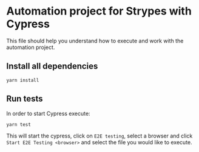 # Automation project for Strypes with Cypress

This file should help you understand how to execute and work with the automation project.

## Install all dependencies

```
yarn install
```

## Run tests

In order to start Cypress execute:

```
yarn test
```

This will start the cypress, click on `E2E testing`, select a browser and click `Start E2E Testing <browser>` and select the file you would like to execute.